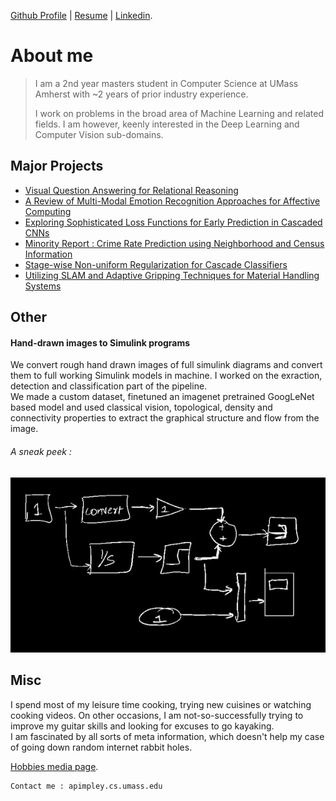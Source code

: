 [Github Profile](https://github.com/AnishPimpley) | [Resume](https://anishpimpley.github.io/media/resume_sept_18.pdf) | [Linkedin](https://www.linkedin.com/in/anishpimpley/).

# About me

> I am a 2nd year masters student in Computer Science at UMass Amherst with ~2 years of prior industry experience. 
>
> I work on problems in the broad area of Machine Learning and related fields. I am however, keenly interested in the Deep Learning and Computer Vision sub-domains.

## Major Projects

+ [Visual Question Answering for Relational Reasoning ](https://anishpimpley.github.io/media/maluuba-figureqa-visual.pdf "Visual Question Answering for Relational Reasoning")
+ [ A Review of Multi-Modal Emotion Recognition Approaches for Affective Computing](https://github.com/AnishPimpley/anishpimpley.github.io/blob/master/media/A%20Review%20of%20Multi-Modal%20Emotion%20Recognition.pdf " A Review of Multi-Modal Emotion Recognition Approaches for Affective Computing")
+ [Exploring Sophisticated Loss Functions for Early Prediction in Cascaded CNNs](https://github.com/AnishPimpley/anishpimpley.github.io/blob/master/media/Exploring%20Sophisticated%20Loss%20Functions%20for%20Early.pdf "Exploring Sophisticated Loss Functions for Early Prediction in Cascaded CNNs")
+ [ Minority Report : Crime Rate Prediction using Neighborhood and Census Information](https://github.com/AnishPimpley/anishpimpley.github.io/blob/master/media/Minority%20Report.pdf " Minority Report : Crime rate prediction using neighborhood and census information")
+ [Stage-wise Non-uniform Regularization for Cascade Classifiers](https://github.com/AnishPimpley/anishpimpley.github.io/blob/master/media/Stage-wise%20Non-uniform%20Regularization%20for%20Cascade.pdf "Stage-wise Non-uniform Regularization for Cascade Classifiers")
+ [Utilizing SLAM and Adaptive Gripping Techniques for Material Handling Systems](https://github.com/AnishPimpley/anishpimpley.github.io/blob/master/media/Utilizing%20SLAM%20and%20Adaptive%20Gripping%20Techniques%20for%20Material%20Handling%20Systems.pdf "Utilizing SLAM and Adaptive Gripping Techniques for Material Handling Systems")

## Other

#### Hand-drawn images to Simulink programs
We convert rough hand drawn images of full simulink diagrams and convert them to full working Simulink models in machine. I worked on the exraction, detection and classification part of the pipeline.      
We made a custom dataset, finetuned an imagenet pretrained GoogLeNet based model and used classical vision, topological, density and connectivity properties to extract the graphical structure and flow from the image.

###### A sneak peek :
![Video Demonstration](https://raw.githubusercontent.com/AnishPimpley/anishpimpley.github.io/master/media/doodle%20to%20simulink.gif)

## Misc

I spend most of my leisure time cooking, trying new cuisines or watching cooking videos. On other occasions, I am not-so-successfully trying to improve my guitar skills and looking for excuses to go kayaking.    
I am fascinated by all sorts of meta information, which doesn't help my case of going down random internet rabbit holes.

[Hobbies media page](./media.html).


```
Contact me : apimpley.cs.umass.edu
```
